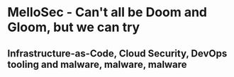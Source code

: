 # MelloSec - Can't all be Doom and Gloom, but we can try

## Infrastructure-as-Code, Cloud Security, DevOps tooling and malware, malware, malware

